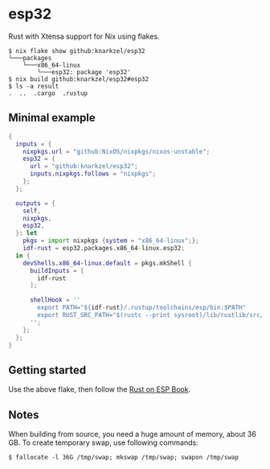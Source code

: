 # esp32

Rust with Xtensa support for Nix using flakes.

```
$ nix flake show github:knarkzel/esp32
└───packages
    └───x86_64-linux
        └───esp32: package 'esp32'
$ nix build github:knarkzel/esp32#esp32
$ ls -a result
.  ..  .cargo  .rustup
```

## Minimal example

```nix
{
  inputs = {
    nixpkgs.url = "github:NixOS/nixpkgs/nixos-unstable";
    esp32 = {
      url = "github:knarkzel/esp32";
      inputs.nixpkgs.follows = "nixpkgs";
    };
  };

  outputs = {
    self,
    nixpkgs,
    esp32,
  }: let
    pkgs = import nixpkgs {system = "x86_64-linux";};
    idf-rust = esp32.packages.x86_64-linux.esp32;
  in {
    devShells.x86_64-linux.default = pkgs.mkShell {
      buildInputs = [
        idf-rust
      ];

      shellHook = ''
        export PATH="${idf-rust}/.rustup/toolchains/esp/bin:$PATH"
        export RUST_SRC_PATH="$(rustc --print sysroot)/lib/rustlib/src/rust/src"
      '';
    };
  };
}
```

## Getting started

Use the above flake, then follow the [Rust on ESP Book](https://esp-rs.github.io/book/writing-your-own-application/generate-project-from-template.html).

## Notes

When building from source, you need a huge amount of memory, about 36 GB.
To create temporary swap, use following commands:

```
$ fallocate -l 36G /tmp/swap; mkswap /tmp/swap; swapon /tmp/swap
```
